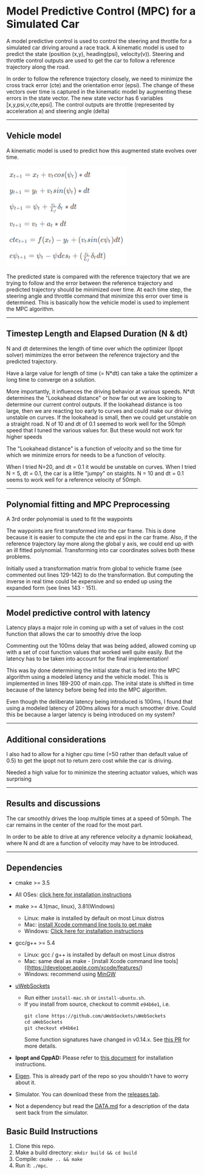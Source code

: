 # Model Predictive Control (MPC) for a Simulated Car

A model predictive control is used to control the steering and throttle for a simulated car driving around a race track. A kinematic model is used to predict the state (position (x,y), heading(psi), velocity(v)). Steering and throttle control outputs are used to get the car to follow a reference trajectory along the road.

In order to follow the reference trajectory closely, we need to minimize the cross track error (cte) and the orientation error (epsi). The change of these vectors over time is captured in the kinematic model by augmenting these errors in the state vector. The new state vector has 6 variables [x,y,psi,v,cte,epsi]. The control outputs are throttle (represented by acceleration a) and steering angle (delta)

---
## Vehicle model

A kinematic model is used to predict how this augmented state evolves over time.

![VehicleModel](./VehicleModelEquations.png)


The predicted state is compared with the reference trajectory that we are trying to follow and the error between the reference trajectory and predicted trajectory should be minimized over time. At each time step, the steering angle and throttle command that minimize this error over time is determined. This is basically how the vehicle model is used to implement the MPC algorithm.

---

## Timestep Length and Elapsed Duration (N & dt)

N and dt determines the length of time over which the optimizer (Ipopt solver) mimimizes the error between the reference trajectory and the predicted trajectory.

Have a large value for length of time (= N*dt) can take a take the optimizer a long time to converge on a solution.

More importantly, it influences the driving behavior at various speeds. N*dt determines the "Lookahead distance" or how far out we are looking to determine our current control outputs. If the lookahead distance is too large, then we are reacting too early to curves and could make our driving unstable on curves. If the lookahead is small, then we could get unstable on a straight road. N of 10 and dt of 0.1 seemed to work well for the 50mph speed that I tuned the various values for. But these would not work for higher speeds

The "Lookahead distance" is a function of velocity and so the time for which we minimize errors for needs to be a function of velocity.

When I tried N=20, and dt = 0.1 it would be unstable on curves. When I tried N = 5, dt = 0.1, the car is a little "jumpy" on staights. N = 10 and dt = 0.1 seems to work well for a reference velocity of 50mph.

---
## Polynomial fitting and MPC Preprocessing

A 3rd order polynomial is used to fit the waypoints

The waypoints are first transformed into the car frame. This is done because it is easier to compute the cte and epsi in the car frame. Also, if the reference trajectory lay more along the global y axis, we could end up with an ill fitted polynomial. Transforming into car coordinates solves both these problems.

Initially used a transformation matrix from global to vehicle frame (see commented out lines 129-142) to do the transformation. But computing the inverse in real time could be expensive and so ended up using the expanded form (see lines 143 - 151).

---
## Model predictive control with latency

Latency plays a major role in coming up with a set of values in the cost function that allows the car to smoothly drive the loop

Commenting out the 100ms delay that was being added, allowed coming up with a set of cost function values that worked well quite easily. But the latency has to be taken into account for the final implementation!

This was by done determining the initial state that is fed into the MPC algorithm using a modeled latency and the vehicle model. This is implemented in lines 189-200 of main.cpp. The inital state is shifted in time because of the latency before being fed into the MPC algorithm.

Even though the deliberate latency being introduced is 100ms, I found that using a modeled latency of 200ms allows for a much smoother drive. Could this be because a larger latency is being introduced on my system?

---

## Additional considerations

I also had to allow for a higher cpu time (=50 rather than default value of 0.5) to get the ipopt not to return zero cost while the car is driving.

Needed a high value for to minimize the steering actuator values, which was surprising

---

## Results and discussions

The car smoothly drives the loop multiple times at a speed of 50mph. The car remains in the center of the road for the most part.

In order to be able to drive at any reference velocity a dynamic lookahead, where N and dt are a function of velocity may have to be introduced.

---

## Dependencies

* cmake >= 3.5
 * All OSes: [click here for installation instructions](https://cmake.org/install/)
* make >= 4.1(mac, linux), 3.81(Windows)
  * Linux: make is installed by default on most Linux distros
  * Mac: [install Xcode command line tools to get make](https://developer.apple.com/xcode/features/)
  * Windows: [Click here for installation instructions](http://gnuwin32.sourceforge.net/packages/make.htm)
* gcc/g++ >= 5.4
  * Linux: gcc / g++ is installed by default on most Linux distros
  * Mac: same deal as make - [install Xcode command line tools]((https://developer.apple.com/xcode/features/)
  * Windows: recommend using [MinGW](http://www.mingw.org/)
* [uWebSockets](https://github.com/uWebSockets/uWebSockets)
  * Run either `install-mac.sh` or `install-ubuntu.sh`.
  * If you install from source, checkout to commit `e94b6e1`, i.e.
    ```
    git clone https://github.com/uWebSockets/uWebSockets
    cd uWebSockets
    git checkout e94b6e1
    ```
    Some function signatures have changed in v0.14.x. See [this PR](https://github.com/udacity/CarND-MPC-Project/pull/3) for more details.

* **Ipopt and CppAD:** Please refer to [this document](https://github.com/udacity/CarND-MPC-Project/blob/master/install_Ipopt_CppAD.md) for installation instructions.
* [Eigen](http://eigen.tuxfamily.org/index.php?title=Main_Page). This is already part of the repo so you shouldn't have to worry about it.
* Simulator. You can download these from the [releases tab](https://github.com/udacity/self-driving-car-sim/releases).
* Not a dependency but read the [DATA.md](./DATA.md) for a description of the data sent back from the simulator.


## Basic Build Instructions

1. Clone this repo.
2. Make a build directory: `mkdir build && cd build`
3. Compile: `cmake .. && make`
4. Run it: `./mpc`.
